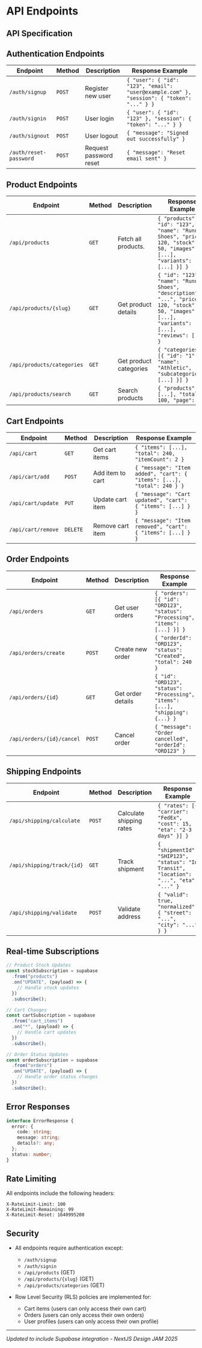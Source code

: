 # **API Endpoints**

## **API Specification**

## **Authentication Endpoints**

| **Endpoint**           | **Method** | **Description**        | **Response Example**                                                                      |
| ---------------------- | ---------- | ---------------------- | ----------------------------------------------------------------------------------------- |
| `/auth/signup`         | `POST`     | Register new user      | `{ "user": { "id": "123", "email": "user@example.com" }, "session": { "token": "..." } }` |
| `/auth/signin`         | `POST`     | User login             | `{ "user": { "id": "123" }, "session": { "token": "..." } }`                              |
| `/auth/signout`        | `POST`     | User logout            | `{ "message": "Signed out successfully" }`                                                |
| `/auth/reset-password` | `POST`     | Request password reset | `{ "message": "Reset email sent" }`                                                       |

## **Product Endpoints**

| **Endpoint**               | **Method** | **Description**        | **Response Example**                                                                                                                              |
| -------------------------- | ---------- | ---------------------- | ------------------------------------------------------------------------------------------------------------------------------------------------- |
| `/api/products`            | `GET`      | Fetch all products.    | `{ "products": [{ "id": "123", "name": "Running Shoes", "price": 120, "stock": 50, "images": [...], "variants": [...] }] }`                       |
| `/api/products/{slug}`     | `GET`      | Get product details    | `{ "id": "123", "name": "Running Shoes", "description": "...", "price": 120, "stock": 50, "images": [...], "variants": [...], "reviews": [...] }` |
| `/api/products/categories` | `GET`      | Get product categories | `{ "categories": [{ "id": "1", "name": "Athletic", "subcategories": [...] }] }`                                                                   |
| `/api/products/search`     | `GET`      | Search products        | `{ "products": [...], "total": 100, "page": 1 }`                                                                                                  |

## **Cart Endpoints**

| **Endpoint**       | **Method** | **Description**  | **Response Example**                                                    |
| ------------------ | ---------- | ---------------- | ----------------------------------------------------------------------- |
| `/api/cart`        | `GET`      | Get cart items   | `{ "items": [...], "total": 240, "itemCount": 2 }`                      |
| `/api/cart/add`    | `POST`     | Add item to cart | `{ "message": "Item added", "cart": { "items": [...], "total": 240 } }` |
| `/api/cart/update` | `PUT`      | Update cart item | `{ "message": "Cart updated", "cart": { "items": [...] } }`             |
| `/api/cart/remove` | `DELETE`   | Remove cart item | `{ "message": "Item removed", "cart": { "items": [...] } }`             |

## **Order Endpoints**

| **Endpoint**              | **Method** | **Description**   | **Response Example**                                                            |
| ------------------------- | ---------- | ----------------- | ------------------------------------------------------------------------------- |
| `/api/orders`             | `GET`      | Get user orders   | `{ "orders": [{ "id": "ORD123", "status": "Processing", "items": [...] }] }`    |
| `/api/orders/create`      | `POST`     | Create new order  | `{ "orderId": "ORD123", "status": "Created", "total": 240 }`                    |
| `/api/orders/{id}`        | `GET`      | Get order details | `{ "id": "ORD123", "status": "Processing", "items": [...], "shipping": {...} }` |
| `/api/orders/{id}/cancel` | `POST`     | Cancel order      | `{ "message": "Order cancelled", "orderId": "ORD123" }`                         |

## **Shipping Endpoints**

| **Endpoint**               | **Method** | **Description**          | **Response Example**                                                                   |
| -------------------------- | ---------- | ------------------------ | -------------------------------------------------------------------------------------- |
| `/api/shipping/calculate`  | `POST`     | Calculate shipping rates | `{ "rates": [{ "carrier": "FedEx", "cost": 15, "eta": "2-3 days" }] }`                 |
| `/api/shipping/track/{id}` | `GET`      | Track shipment           | `{ "shipmentId": "SHIP123", "status": "In Transit", "location": "...", "eta": "..." }` |
| `/api/shipping/validate`   | `POST`     | Validate address         | `{ "valid": true, "normalized": { "street": "...", "city": "..." } }`                  |

## **Real-time Subscriptions**

```typescript
// Product Stock Updates
const stockSubscription = supabase
  .from("products")
  .on("UPDATE", (payload) => {
    // Handle stock updates
  })
  .subscribe();

// Cart Changes
const cartSubscription = supabase
  .from("cart_items")
  .on("*", (payload) => {
    // Handle cart updates
  })
  .subscribe();

// Order Status Updates
const orderSubscription = supabase
  .from("orders")
  .on("UPDATE", (payload) => {
    // Handle order status changes
  })
  .subscribe();
```

## **Error Responses**

```typescript
interface ErrorResponse {
  error: {
    code: string;
    message: string;
    details?: any;
  };
  status: number;
}
```

## **Rate Limiting**

All endpoints include the following headers:

```
X-RateLimit-Limit: 100
X-RateLimit-Remaining: 99
X-RateLimit-Reset: 1640995200
```

## **Security**

- All endpoints require authentication except:

  - `/auth/signup`
  - `/auth/signin`
  - `/api/products` (GET)
  - `/api/products/{slug}` (GET)
  - `/api/products/categories` (GET)

- Row Level Security (RLS) policies are implemented for:
  - Cart items (users can only access their own cart)
  - Orders (users can only access their own orders)
  - User profiles (users can only access their own profile)

---

_Updated to include Supabase integration - NextJS Design JAM 2025_
